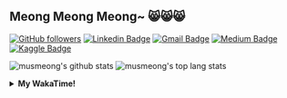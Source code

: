 ## Meong Meong Meong~ 😸😸😸

[![GitHub followers](https://img.shields.io/github/followers/musmeong?label=Follow&style=social)](https://github.com/musmeong/?tab=follow) [![Linkedin Badge](https://img.shields.io/badge/-Muhamad%20Mustain-blue?style=flat-square&logo=Linkedin&logoColor=white&link=https://www.linkedin.com/in/muhamad-mustain/)](https://www.linkedin.com/in/muhamad-mustain/) [![Gmail Badge](https://img.shields.io/badge/-muhmd.mustain@gmail.com-c14438?style=flat-square&logo=Gmail&logoColor=white&link=mailto:muhmd.mustain@gmail.com)](mailto:muhmd.mustain@gmail.com) [![Medium Badge](https://img.shields.io/badge/musmeong-12100E?style=flat-square&logo=medium&logoColor=white&link=https://www.medium.com/musmeong)](https://www.medium.com/musmeong) [![Kaggle Badge](https://img.shields.io/badge/-musmeong-20BEFF?style=flat-square&logo=Kaggle&logoColor=white&link=https://www.kaggle.com/musmeong)](https://www.kaggle.com/musmeong)

![musmeong's github stats](https://github-readme-stats.vercel.app/api?username=musmeong&show_icons=true&theme=tokyonight) 
![musmeong's top lang stats](https://github-readme-stats.vercel.app/api/top-langs/?username=musmeong&show_icons=true&theme=tokyonight&layout=compact&langs_count=10)

<details>
  <summary><b>My WakaTime!</b></summary>
  <br>
  
  <!--START_SECTION:waka-->
![Lines of code](https://img.shields.io/badge/From%20Hello%20World%20I%27ve%20Written-55057%20lines%20of%20code-blue)

**I'm an Early 🐤** 

```text
🌞 Morning    3 commits      █░░░░░░░░░░░░░░░░░░░░░░░░   3.85% 
🌆 Daytime    41 commits     █████████████░░░░░░░░░░░░   52.56% 
🌃 Evening    19 commits     ██████░░░░░░░░░░░░░░░░░░░   24.36% 
🌙 Night      15 commits     ████░░░░░░░░░░░░░░░░░░░░░   19.23%

```
📅 **I'm Most Productive on Saturday** 

```text
Monday       7 commits      ██░░░░░░░░░░░░░░░░░░░░░░░   8.97% 
Tuesday      5 commits      █░░░░░░░░░░░░░░░░░░░░░░░░   6.41% 
Wednesday    5 commits      █░░░░░░░░░░░░░░░░░░░░░░░░   6.41% 
Thursday     4 commits      █░░░░░░░░░░░░░░░░░░░░░░░░   5.13% 
Friday       18 commits     █████░░░░░░░░░░░░░░░░░░░░   23.08% 
Saturday     20 commits     ██████░░░░░░░░░░░░░░░░░░░   25.64% 
Sunday       19 commits     ██████░░░░░░░░░░░░░░░░░░░   24.36%

```


📊 **This Week I Spent My Time On** 

```text
⌚︎ Time Zone: Asia/Jakarta

💬 Programming Languages: 
Other                    1 hr 35 mins        ███████████████████░░░░░░   76.94% 
Python                   23 mins             ████░░░░░░░░░░░░░░░░░░░░░   18.8% 
CSV                      5 mins              █░░░░░░░░░░░░░░░░░░░░░░░░   4.25%

🔥 Editors: 
Excel                    1 hr 41 mins        ████████████████████░░░░░   81.2% 
VS Code                  23 mins             ████░░░░░░░░░░░░░░░░░░░░░   18.8%

💻 Operating System: 
Windows                  2 hrs 4 mins        █████████████████████████   100.0%

```

**I Mostly Code in Jupyter Notebook** 

```text
Jupyter Notebook         7 repos             ████████████████░░░░░░░░░   63.64% 
Python                   2 repos             ████░░░░░░░░░░░░░░░░░░░░░   18.18% 
JavaScript               1 repo              ██░░░░░░░░░░░░░░░░░░░░░░░   9.09% 
Kotlin                   1 repo              ██░░░░░░░░░░░░░░░░░░░░░░░   9.09%

```



 Last Updated on 12/07/2021
<!--END_SECTION:waka-->
</details>
